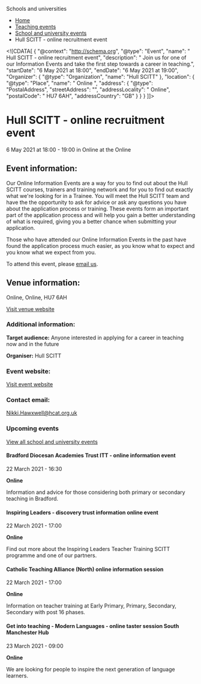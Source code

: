 Schools and universities

*   [Home](/)
*   [Teaching events](/teaching-events)
*   [School and university events](/teaching-events/training-provider-events)
*   Hull SCITT - online recruitment event

<!\[CDATA\[ { "@context": "http://schema.org", "@type": "Event", "name": " Hull SCITT - online recruitment event", "description": " Join us for one of our Information Events and take the first step towards a career in teaching.", "startDate": "6 May 2021 at 18:00", "endDate": "6 May 2021 at 19:00", "Organizer": { "@type": "Organization", "name": "Hull SCITT" }, "location": { "@type": "Place", "name": " Online ", "address": { "@type": "PostalAddress", "streetAddress": "", "addressLocality": " Online", "postalCode": " HU7 6AH", "addressCountry": "GB" } } } \]\]>

Hull SCITT - online recruitment event
=====================================

6 May 2021 at 18:00 - 19:00 in Online at the Online

Event information:
------------------

Our Online Information Events are a way for you to find out about the Hull SCITT courses, trainers and training network and for you to find out exactly what we're looking for in a Trainee. You will meet the Hull SCITT team and have the the opportunity to ask for advice or ask any questions you have about the application process or training. These events form an important part of the application process and will help you gain a better understanding of what is required, giving you a better chance when submitting your application.

Those who have attended our Online Information Events in the past have found the application process much easier, as you know what to expect and you know what we expect from you.

To attend this event, please [email us](mailto:Nikki.Hawxwell@hcat.org.uk).

Venue information:
------------------

Online, Online, HU7 6AH

[Visit venue website](https://hullscitt.com/ "Online")

### Additional information:

**Target audience:** Anyone interested in applying for a career in teaching now and in the future

**Organiser:** Hull SCITT

### Event website:

[Visit event website](https://hullscitt.com/)

### Contact email:

[Nikki.Hawxwell@hcat.org.uk](mailto:Nikki.Hawxwell@hcat.org.uk)

### Upcoming events

[View all school and university events](/teaching-events/training-provider-events)

[](/teaching-events/training-provider-events/210322-bradford-diocesan-academies-trust-itt-online-information-event)

#### Bradford Diocesan Academies Trust ITT - online information event

22 March 2021 - 16:30

**Online**

Information and advice for those considering both primary or secondary teaching in Bradford.

[](/teaching-events/training-provider-events/210322-inspiring-leaders-discovery-trust-information-online-event)

#### Inspiring Leaders - discovery trust information online event

22 March 2021 - 17:00

**Online**

Find out more about the Inspiring Leaders Teacher Training SCITT programme and one of our partners.

[](/teaching-events/training-provider-events/210322-catholic-teaching-alliance-north-online-information-session)

#### Catholic Teaching Alliance (North) online information session

22 March 2021 - 17:00

**Online**

Information on teacher training at Early Primary, Primary, Secondary, Secondary with post 16 phases.

[](/teaching-events/training-provider-events/210323-get-into-teaching-modern-languages-online-taster-session-south-manchester-hub)

#### Get into teaching - Modern Languages - online taster session South Manchester Hub

23 March 2021 - 09:00

**Online**

We are looking for people to inspire the next generation of language learners.